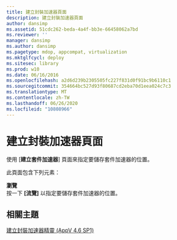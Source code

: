 ```yaml
---
title: 建立封裝加速器頁面
description: 建立封裝加速器頁面
author: dansimp
ms.assetid: 51cdc262-beda-4a4f-bb3e-66458062a7bd
ms.reviewer: ''
manager: dansimp
ms.author: dansimp
ms.pagetype: mdop, appcompat, virtualization
ms.mktglfcycl: deploy
ms.sitesec: library
ms.prod: w10
ms.date: 06/16/2016
ms.openlocfilehash: a2d6d239b2305505fc227f831d0f91bc9b6110c1
ms.sourcegitcommit: 354664bc527d93f80687cd2eba70d1eea024c7c3
ms.translationtype: MT
ms.contentlocale: zh-TW
ms.lasthandoff: 06/26/2020
ms.locfileid: "10808966"
---
```

# 建立封裝加速器頁面


使用 [**建立套件加速器**] 頁面來指定要儲存套件加速器的位置。

此頁面包含下列元素：

<a href="" id="browse"></a>**瀏覽**  
按一下 **[流覽]** 以指定要儲存套件加速器的位置。

## 相關主題


[建立封裝加速器精靈 (AppV 4.6 SP1)](create-package-accelerator-wizard--appv-46-sp1-.md)

 

 





